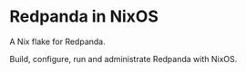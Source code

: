 # Redpanda in NixOS

A Nix flake for Redpanda.

Build, configure, run and administrate Redpanda with NixOS.
